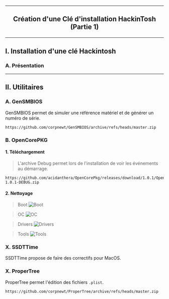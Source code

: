 -------------------------------------------------------------------------------------------------------------------
## <p align='center'> Création d'une Clé d'installation HackinTosh (Partie 1) </p>

-------------------------------------------------------------------------------------------------------------------
## I. Installation d'une clé Hackintosh
### A. Présentation

-------------------------------------------------------------------------------------------------------------------
## II. Utilitaires

### A. GenSMBIOS
GenSMBIOS permet de simuler une référence matériel et de générer un numéro de série.
```
https://github.com/corpnewt/GenSMBIOS/archive/refs/heads/master.zip
```

### B. OpenCorePKG
#### 1. Téléchargement
> L'archive Debug permet lors de l'installation de voir les événements au démarrage.

```
https://github.com/acidanthera/OpenCorePkg/releases/download/1.0.1/OpenCore-1.0.1-DEBUG.zip
```

#### 2. Nettoyage
> Boot
![Boot](https://github.com/user-attachments/assets/f85f177f-7df7-4bfc-b6c4-bb9de17e8012)

> OC
![OC](https://github.com/user-attachments/assets/7ad7edb5-98f2-4c10-acf0-678e2b59ee49)

> Drivers
![Drivers](https://github.com/user-attachments/assets/86ad5806-8a56-4528-9710-efce67c95617)

> Tools
![Tools](https://github.com/user-attachments/assets/6d37d831-77cf-4792-a535-945276e38a3a)



### X. SSDTTime
SSDTTime propose de faire des correctifs pour MacOS.

### X. ProperTree
ProperTree permet l'édition des fichiers `.plist`.
```
https://github.com/corpnewt/ProperTree/archive/refs/heads/master.zip
```




